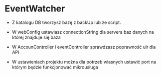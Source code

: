 # EventWatcher

- Z katalogu DB tworzysz bazę z backUp lub ze script.

- W webConfig ustawiasz connectionString dla servera baz danych na której znajduje się baza

- W AccounController i eventController sprawdzasz poprawność ulr dla API 

- W ustawieniach projektu można dla potrzeb własnych ustawić port na którym będzie funkcjonować mikrousługa


